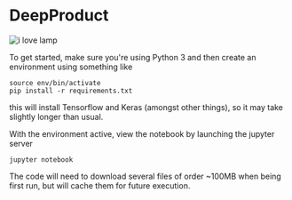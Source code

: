 # DeepProduct
![i love lamp](http://24.media.tumblr.com/04454579e797f43f3e563d6b828b8a08/tumblr_mnmm11IeVO1rmyah0o1_250.gif )



To get started, make sure you're using Python 3 and then create an environment using something like

```virtualenv env
source env/bin/activate
pip install -r requirements.txt
```

this will install Tensorflow and Keras (amongst other things), so it may take slightly longer than usual.

With the environment active, view the notebook by launching the jupyter server

```jupyter notebook```

The code will need to download several files of order ~100MB when being first run, but will cache them for future execution.
